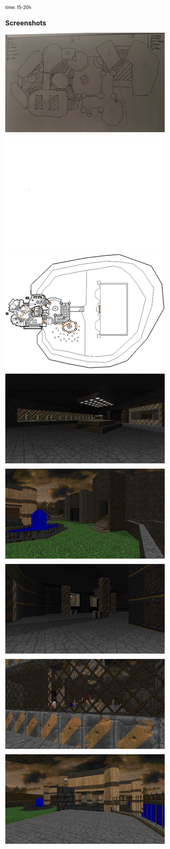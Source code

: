 

time: 15-20h

## Screenshots
![](img/layout.jpg)


![](img/MAP01.gif)
![](img/MAP01.png)

![](img/MAP01_01.png)

![](img/MAP01_02.png)

![](img/MAP01_03.png)

![](img/MAP01_04.png)

![](img/MAP01_05.png)